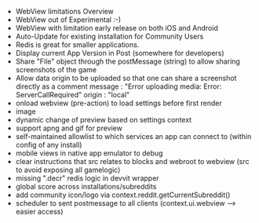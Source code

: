 - WebView limitations Overview
- WebView out of Experimental :-)
- WebView with limitation early release on both iOS and Android
- Auto-Update for existing installation for Community Users
- Redis is great for smaller applications.
- Display current App Version in Post (somewhere for developers)
- Share "File" object through the postMessage (string) to allow sharing screenshots of the game
- Allow data origin to be uploaded so that one can share a screenshot directly as a comment
  message
  :
  "Error uploading media: Error: ServerCallRequired"
  origin
  :
  "local"
- onload webview (pre-action) to load settings before first render
- image
- dynamic change of preview based on settings context
- support apng and gif for preview
- self-maintained allowlist to which services an app can connect to (within config of any install)
- mobile views in native app emulator to debug
- clear instructions that src relates to blocks and webroot to webview (src to avoid exposing all gamelogic)
- missing ".decr" redis logic in devvit wrapper
- global score across installations/subreddits
- add community icon/logo via context.reddit.getCurrentSubreddit()
- scheduler to sent postmessage to all clients (context.ui.webview --> easier access)
